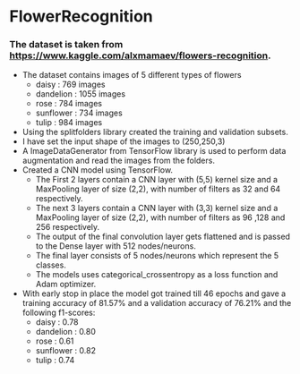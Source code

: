 # FlowerRecognition

### The dataset is taken from https://www.kaggle.com/alxmamaev/flowers-recognition.

- The dataset contains images of 5 different types of flowers
  - daisy : 769 images
  - dandelion : 1055 images
  - rose : 784 images
  - sunflower : 734 images
  - tulip : 984 images
- Using the splitfolders library created the training and validation subsets.
- I have set the input shape of the images to (250,250,3)
- A ImageDataGenerator from TensorFlow library is used to perform data augmentation and read the images from the folders.
- Created a CNN model using TensorFlow.
  - The First 2 layers contain a CNN layer with (5,5) kernel size and a MaxPooling layer of size (2,2), with number of filters as 32 and 64 respectively.
  - The next 3 layers  contain a CNN layer with (3,3) kernel size and a MaxPooling layer of size (2,2), with number of filters as 96 ,128 and 256 respectively.
  - The output of the final convolution layer gets flattened and is passed to the Dense layer with 512 nodes/neurons.
  - The final layer consists of 5 nodes/neurons which represent the 5 classes.
  - The models uses categorical_crossentropy as a loss function and Adam optimizer.
- With early stop in place the model got trained till 46 epochs and gave a training accuracy of 81.57% and a validation accuracy of 76.21% and the following f1-scores:
  - daisy : 0.78
  - dandelion : 0.80
  - rose : 0.61
  - sunflower : 0.82
  - tulip : 0.74
  
